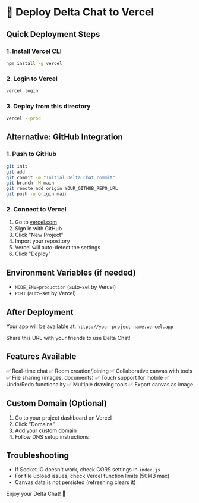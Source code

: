 # 🚀 Deploy Delta Chat to Vercel

## Quick Deployment Steps

### 1. Install Vercel CLI
```bash
npm install -g vercel
```

### 2. Login to Vercel
```bash
vercel login
```

### 3. Deploy from this directory
```bash
vercel --prod
```

## Alternative: GitHub Integration

### 1. Push to GitHub
```bash
git init
git add .
git commit -m "Initial Delta Chat commit"
git branch -M main
git remote add origin YOUR_GITHUB_REPO_URL
git push -u origin main
```

### 2. Connect to Vercel
1. Go to [vercel.com](https://vercel.com)
2. Sign in with GitHub
3. Click "New Project"
4. Import your repository
5. Vercel will auto-detect the settings
6. Click "Deploy"

## Environment Variables (if needed)
- `NODE_ENV=production` (auto-set by Vercel)
- `PORT` (auto-set by Vercel)

## After Deployment

Your app will be available at: `https://your-project-name.vercel.app`

Share this URL with your friends to use Delta Chat!

## Features Available
✅ Real-time chat
✅ Room creation/joining
✅ Collaborative canvas with tools
✅ File sharing (images, documents)
✅ Touch support for mobile
✅ Undo/Redo functionality
✅ Multiple drawing tools
✅ Export canvas as image

## Custom Domain (Optional)
1. Go to your project dashboard on Vercel
2. Click "Domains"
3. Add your custom domain
4. Follow DNS setup instructions

## Troubleshooting
- If Socket.IO doesn't work, check CORS settings in `index.js`
- For file upload issues, check Vercel function limits (50MB max)
- Canvas data is not persisted (refreshing clears it)

Enjoy your Delta Chat! 🎉
